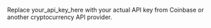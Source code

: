 Replace your_api_key_here with your actual API key from Coinbase or another cryptocurrency API provider.
